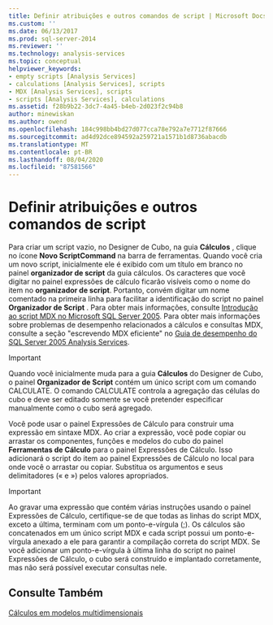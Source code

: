```yaml
---
title: Definir atribuições e outros comandos de script | Microsoft Docs
ms.custom: ''
ms.date: 06/13/2017
ms.prod: sql-server-2014
ms.reviewer: ''
ms.technology: analysis-services
ms.topic: conceptual
helpviewer_keywords:
- empty scripts [Analysis Services]
- calculations [Analysis Services], scripts
- MDX [Analysis Services], scripts
- scripts [Analysis Services], calculations
ms.assetid: f28b9b22-3dc7-4a45-b4eb-2d023f2c94b8
author: minewiskan
ms.author: owend
ms.openlocfilehash: 184c998bb4bd27d077cca78e792a7e7712f87666
ms.sourcegitcommit: ad4d92dce894592a259721a1571b1d8736abacdb
ms.translationtype: MT
ms.contentlocale: pt-BR
ms.lasthandoff: 08/04/2020
ms.locfileid: "87581566"
---
```

# <a name="define-assignments-and-other-script-commands"></a>Definir atribuições e outros comandos de script
  Para criar um script vazio, no Designer de Cubo, na guia **Cálculos** , clique no ícone **Novo ScriptCommand** na barra de ferramentas. Quando você cria um novo script, inicialmente ele é exibido com um título em branco no painel **organizador de script** da guia cálculos. Os caracteres que você digitar no painel expressões de cálculo ficarão visíveis como o nome do item no **organizador de script**. Portanto, convém digitar um nome comentado na primeira linha para facilitar a identificação do script no painel **Organizador de Script** . Para obter mais informações, consulte [Introdução ao script MDX no Microsoft SQL Server 2005](https://go.microsoft.com/fwlink/?LinkId=81892). Para obter mais informações sobre problemas de desempenho relacionados a cálculos e consultas MDX, consulte a seção "escrevendo MDX eficiente" no [Guia de desempenho do SQL Server 2005 Analysis Services](https://docsbay.net/Microsoft-SQL-Server-2005-Analysis-Services-Performance-Guide).  
  
> [!IMPORTANT]  
>  Quando você inicialmente muda para a guia **Cálculos** do Designer de Cubo, o painel **Organizador de Script** contém um único script com um comando CALCULATE. O comando CALCULATE controla a agregação das células do cubo e deve ser editado somente se você pretender especificar manualmente como o cubo será agregado.  
  
 Você pode usar o painel Expressões de Cálculo para construir uma expressão em sintaxe MDX. Ao criar a expressão, você pode copiar ou arrastar os componentes, funções e modelos do cubo do painel **Ferramentas de Cálculo** para o painel Expressões de Cálculo. Isso adicionará o script do item ao painel Expressões de Cálculo no local para onde você o arrastar ou copiar. Substitua os argumentos e seus delimitadores (« e ») pelos valores apropriados.  
  
> [!IMPORTANT]  
>  Ao gravar uma expressão que contém várias instruções usando o painel Expressões de Cálculo, certifique-se de que todas as linhas do script MDX, exceto a última, terminam com um ponto-e-vírgula (;). Os cálculos são concatenados em um único script MDX e cada script possui um ponto-e-vírgula anexado a ele para garantir a compilação correta do script MDX. Se você adicionar um ponto-e-vírgula à última linha do script no painel Expressões de Cálculo, o cubo será construído e implantado corretamente, mas não será possível executar consultas nele.  
  
## <a name="see-also"></a>Consulte Também  
 [Cálculos em modelos multidimensionais](calculations-in-multidimensional-models.md)  
  
  
